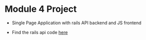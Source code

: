# Module 4 Project

* Single Page Application with rails API backend and JS frontend

* Find the rails api code [here](https://github.com/botto54/js-project-backend-rails-api)